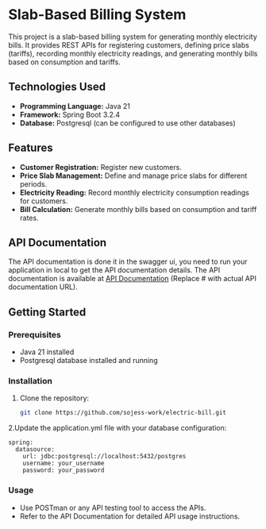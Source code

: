 # Slab-Based Billing System

This project is a slab-based billing system for generating monthly electricity bills. It provides REST APIs for registering customers, defining price slabs (tariffs), recording monthly electricity readings, and generating monthly bills based on consumption and tariffs.

## Technologies Used

- **Programming Language:** Java 21
- **Framework:** Spring Boot 3.2.4
- **Database:** Postgresql (can be configured to use other databases)

## Features

- **Customer Registration:** Register new customers.
- **Price Slab Management:** Define and manage price slabs for different periods.
- **Electricity Reading:** Record monthly electricity consumption readings for customers.
- **Bill Calculation:** Generate monthly bills based on consumption and tariff rates.

## API Documentation
The API documentation is done it in the swagger ui, you need to run your application in local to get the API documentation details.
The API documentation is available at [API Documentation](http://localhost:8088/swagger-ui/index.html) (Replace # with actual API documentation URL).

## Getting Started

### Prerequisites

- Java 21 installed
- Postgresql database installed and running

### Installation

1. Clone the repository:

   ```sh
   git clone https://github.com/sojess-work/electric-bill.git

2.Update the application.yml file with your database configuration:

    spring:
      datasource:
        url: jdbc:postgresql://localhost:5432/postgres
        username: your_username
        password: your_password

### Usage

- Use POSTman or any API testing tool to access the APIs.
- Refer to the API Documentation for detailed API usage instructions.

